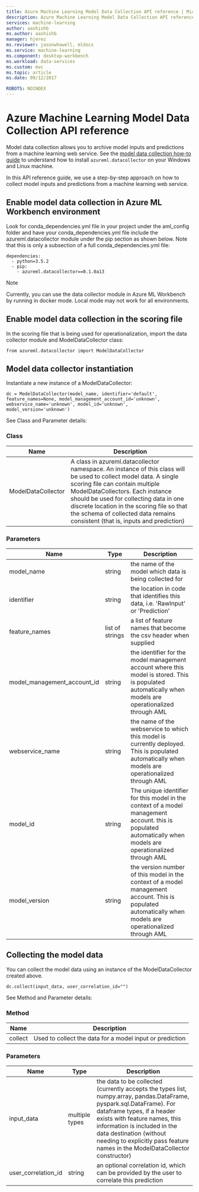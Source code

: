 ```yaml
---
title: Azure Machine Learning Model Data Collection API reference | Microsoft Docs
description: Azure Machine Learning Model Data Collection API reference.
services: machine-learning
author: aashishb
ms.author: aashishb
manager: hjerez
ms.reviewer: jasonwhowell, mldocs
ms.service: machine-learning
ms.component: desktop-workbench
ms.workload: data-services
ms.custom: mvc
ms.topic: article
ms.date: 09/12/2017

ROBOTS: NOINDEX
---
```

# Azure Machine Learning Model Data Collection API reference

Model data collection allows you to archive model inputs and predictions from a machine learning web service. See the [model data collection how-to guide](how-to-use-model-data-collection.md) to understand how to install `azureml.datacollector` on your Windows and Linux machine.

In this API reference guide, we use a step-by-step approach on how to collect model inputs and predictions from a machine learning web service.

## Enable model data collection in Azure ML Workbench environment

 Look for conda\_dependencies.yml file in your project under the aml_config folder and have your conda\_dependencies.yml file include the azureml.datacollector module under the pip section as shown below. Note that this is only a subsection of a full conda\_dependencies.yml file:

    dependencies:
      - python=3.5.2
      - pip:
        - azureml.datacollector==0.1.0a13

>[!NOTE] 
>Currently, you can use the data collector module in Azure ML Workbench by running in docker mode. Local mode may not work for all environments.




## Enable model data collection in the scoring file

In the scoring file that is being used for operationalization, import the data collector module and ModelDataCollector class:

    from azureml.datacollector import ModelDataCollector


## Model data collector instantiation
Instantiate a new instance of a ModelDataCollector:

    dc = ModelDataCollector(model_name, identifier='default', feature_names=None, model_management_account_id='unknown', webservice_name='unknown', model_id='unknown', model_version='unknown')

See Class and Parameter details:

### Class
| Name | Description |
|--------------------|--------------------|
| ModelDataCollector | A class in azureml.datacollector namespace. An instance of this class will be used to collect model data. A single scoring file can contain multiple ModelDataCollectors. Each instance should be used for collecting data in one discrete location in the scoring file so that the schema of collected data remains consistent (that is, inputs and prediction)|


### Parameters

| Name | Type | Description |
|-------------|------------|-------------------------|
| model_name | string | the name of the model which data is being collected for |
| identifier | string | the location in code that identifies this data, i.e. 'RawInput' or 'Prediction' |
| feature_names | list of strings | a list of feature names that become the csv header when supplied |
| model_management_account_id | string | the identifier for the model management account where this model is stored. This is populated automatically when models are operationalized through AML |
| webservice_name | string | the name of the webservice to which this model is currently deployed. This is populated automatically when models are operationalized through AML |
| model_id | string | The unique identifier for this model in the context of a model management account. this is populated automatically when models are operationalized through AML |
| model_version | string | the version number of this model in the context of a model management account. This is populated automatically when models are operationalized through AML |



 

## Collecting the model data

You can collect the model data using an instance of the ModelDataCollector created above.

    dc.collect(input_data, user_correlation_id="")

See Method and Parameter details:

### Method
| Name | Description |
|--------------------|--------------------|
| collect | Used to collect the data for a model input or prediction|


### Parameters

| Name | Type | Description |
|-------------|------------|-------------------------|
| input_data | multiple types | the data to be collected (currently accepts the types list, numpy.array, pandas.DataFrame, pyspark.sql.DataFrame). For dataframe types, if a header exists with feature names, this information is included in the data destination (without needing to explicitly pass feature names in the ModelDataCollector constructor) |
| user_correlation_id | string | an optional correlation id, which can be provided by the user to correlate this prediction |

